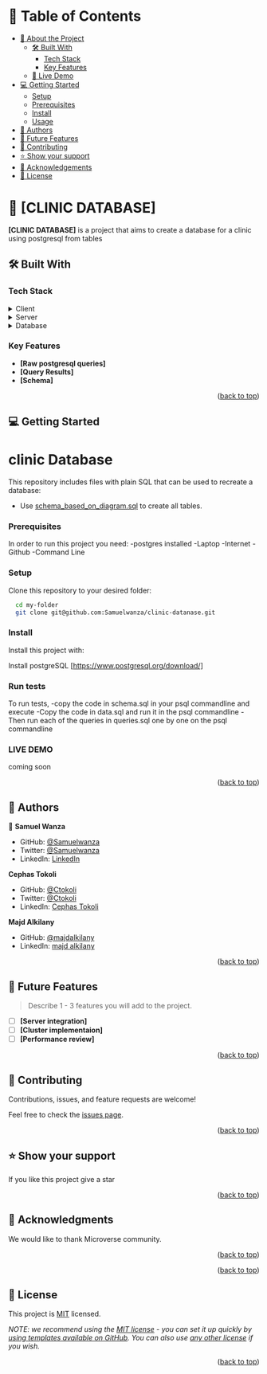 
# 📗 Table of Contents

- [📖 About the Project](#about-project)
  - [🛠 Built With](#built-with)
    - [Tech Stack](#tech-stack)
    - [Key Features](#key-features)
  - [🚀 Live Demo](#live-demo)
- [💻 Getting Started](#getting-started)
  - [Setup](#setup)
  - [Prerequisites](#prerequisites)
  - [Install](#install)
  - [Usage](#usage)
- [👥 Authors](#authors)
- [🔭 Future Features](#future-features)
- [🤝 Contributing](#contributing)
- [⭐️ Show your support](#support)
- [🙏 Acknowledgements](#acknowledgements)
- [📝 License](#license)

# 📖 [CLINIC DATABASE] <a name="about-project"></a>

**[CLINIC DATABASE]** is a project that aims to create a database for a clinic using postgresql from tables

## 🛠 Built With <a name="built-with"></a>

### Tech Stack <a name="tech-stack"></a>

<details>
  <summary>Client</summary>
  <ul>
    <li><a href="https://reactjs.org/">React.js</a></li>
  </ul>
</details>

<details>
  <summary>Server</summary>
  <ul>
    <li><a href="https://expressjs.com/">Express.js</a></li>
  </ul>
</details>

<details>
<summary>Database</summary>
  <ul>
    <li><a href="https://www.postgresql.org/">PostgreSQL</a></li>
  </ul>
</details>

### Key Features <a name="key-features"></a>

- **[Raw postgresql queries]**
- **[Query Results]**
- **[Schema]**

<p align="right">(<a href="#readme-top">back to top</a>)</p>

## 💻 Getting Started <a name="getting-started"></a>

# clinic Database

This repository includes files with plain SQL that can be used to recreate a database:

- Use [schema_based_on_diagram.sql](./schema_based_on_diagram.sql) to create all tables.

<a name="readme-top"></a>

### Prerequisites

In order to run this project you need:
-postgres installed
-Laptop
-Internet
-Github
-Command Line

### Setup

Clone this repository to your desired folder:

```sh
  cd my-folder
  git clone git@github.com:Samuelwanza/clinic-datanase.git
```

### Install

Install this project with:

Install postgreSQL [https://www.postgresql.org/download/]

### Run tests

To run tests,
-copy the code in schema.sql in your psql commandline and execute
-Copy the code in data.sql and run it in the psql commandline
-Then run each of the queries in queries.sql one by one on the psql commandline

### LIVE DEMO <a name="live-demo"></a>

coming soon

<p align="right">(<a href="#readme-top">back to top</a>)</p>

## 👥 Authors <a name="authors"></a>

👤 **Samuel Wanza**

- GitHub: [@Samuelwanza](https://github.com/Samuelwanza)
- Twitter: [@Samuelwanza](https://twitter.com/samuelmunguti9)
- LinkedIn: [LinkedIn](https://www.linkedin.com/in/samuel-munguti-8a257a1bb/)

**Cephas Tokoli**

- GitHub: [@Ctokoli](https://github.com/ctokoli/)
- Twitter: [@Ctokoli](https://twitter.com/ctokoli)
- LinkedIn: [Cephas Tokoli](https://www.linkedin.com/in/ctokoli)

**Majd Alkilany**

- GitHub: [@majdalkilany](https://github.com/majdalkilany/)
- LinkedIn: [majd alkilany](https://www.linkedin.com/in/majdalkilany)

<p align="right">(<a href="#readme-top">back to top</a>)</p>

## 🔭 Future Features <a name="future-features"></a>

> Describe 1 - 3 features you will add to the project.

- [ ] **[Server integration]**
- [ ] **[Cluster implementaion]**
- [ ] **[Performance review]**

<p align="right">(<a href="#readme-top">back to top</a>)</p>

## 🤝 Contributing <a name="contributing"></a>

Contributions, issues, and feature requests are welcome!

Feel free to check the [issues page](../../issues/).

<p align="right">(<a href="#readme-top">back to top</a>)</p>

## ⭐️ Show your support <a name="support"></a>

If you like this project give a star

<p align="right">(<a href="#readme-top">back to top</a>)</p>

## 🙏 Acknowledgments <a name="acknowledgements"></a>

We would like to thank Microverse community.

<p align="right">(<a href="#readme-top">back to top</a>)</p>

<p align="right">(<a href="#readme-top">back to top</a>)</p>

## 📝 License <a name="license"></a>

This project is [MIT](./MIT.md) licensed.

_NOTE: we recommend using the [MIT license](https://choosealicense.com/licenses/mit/) - you can set it up quickly by [using templates available on GitHub](https://docs.github.com/en/communities/setting-up-your-project-for-healthy-contributions/adding-a-license-to-a-repository). You can also use [any other license](https://choosealicense.com/licenses/) if you wish._

<p align="right">(<a href="#readme-top">back to top</a>)</p>
